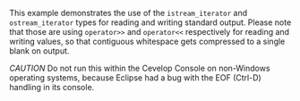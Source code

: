 This example demonstrates the use of the `istream_iterator` and `ostream_iterator` types 
for reading and writing standard output. Please note that those are using `operator>>` and `operator<<` 
respectively for reading and writing values, so that contiguous whitespace gets compressed to a single blank on 
output.

*CAUTION* Do not run this within the Cevelop Console on non-Windows operating systems, because
Eclipse had a bug with the EOF (Ctrl-D) handling in its console.
